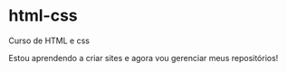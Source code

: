 # html-css
 Curso de HTML e css

Estou aprendendo a criar sites e agora vou gerenciar meus repositórios!
